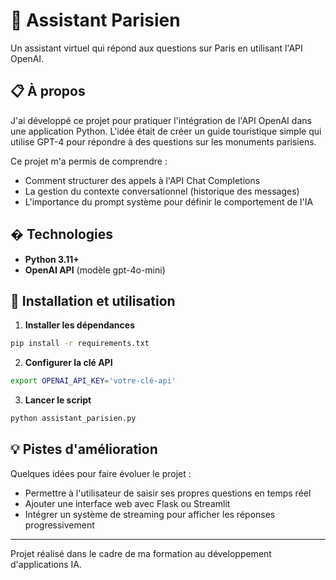 # 🗼 Assistant Parisien

Un assistant virtuel qui répond aux questions sur Paris en utilisant l'API OpenAI.

## 📋 À propos

J'ai développé ce projet pour pratiquer l'intégration de l'API OpenAI dans une application Python. L'idée était de créer un guide touristique simple qui utilise GPT-4 pour répondre à des questions sur les monuments parisiens.

Ce projet m'a permis de comprendre :
- Comment structurer des appels à l'API Chat Completions
- La gestion du contexte conversationnel (historique des messages)
- L'importance du prompt système pour définir le comportement de l'IA

## �️ Technologies

- **Python 3.11+**
- **OpenAI API** (modèle gpt-4o-mini)

## 🚀 Installation et utilisation

1. **Installer les dépendances**
```bash
pip install -r requirements.txt
```

2. **Configurer la clé API**
```bash
export OPENAI_API_KEY='votre-clé-api'
```

3. **Lancer le script**
```bash
python assistant_parisien.py
```

## 💡 Pistes d'amélioration

Quelques idées pour faire évoluer le projet :
- Permettre à l'utilisateur de saisir ses propres questions en temps réel
- Ajouter une interface web avec Flask ou Streamlit
- Intégrer un système de streaming pour afficher les réponses progressivement

---

Projet réalisé dans le cadre de ma formation au développement d'applications IA.